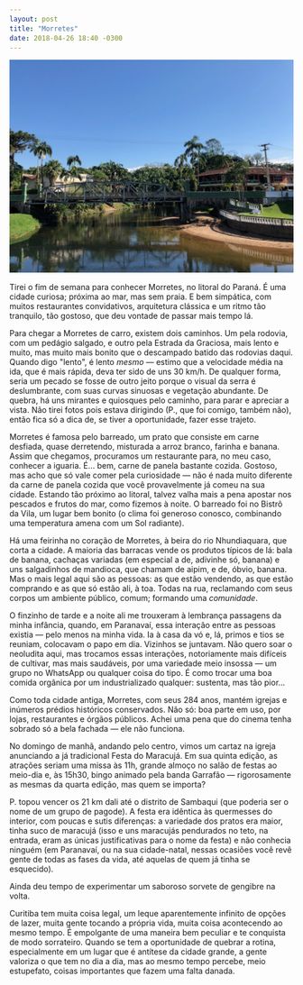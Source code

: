 ```yaml
---
layout: post
title: "Morretes"
date: 2018-04-26 18:40 -0300
---
```

![Ponte sobre rio Nhundiaquara, com árvores ao fundo e céu azul.](/assets/2018/morretes.jpg)

Tirei o fim de semana para conhecer Morretes, no litoral do Paraná. É uma cidade curiosa; próxima ao mar, mas sem praia. E bem simpática, com muitos restaurantes convidativos, arquitetura clássica e um ritmo tão tranquilo, tão gostoso, que deu vontade de passar mais tempo lá.

Para chegar a Morretes de carro, existem dois caminhos. Um pela rodovia, com um pedágio salgado, e outro pela Estrada da Graciosa, mais lento e muito, mas muito mais bonito que o descampado batido das rodovias daqui. Quando digo "lento", é lento _mesmo_ — estimo que a velocidade média na ida, que é mais rápida, deva ter sido de uns 30 km/h. De qualquer forma, seria um pecado se fosse de outro jeito porque o visual da serra é deslumbrante, com suas curvas sinuosas e vegetação abundante. De quebra, há uns mirantes e quiosques pelo caminho, para parar e apreciar a vista. Não tirei fotos pois estava dirigindo (P., que foi comigo, também não), então fica só a dica de, se tiver a oportunidade, fazer esse trajeto.

Morretes é famosa pelo barreado, um prato que consiste em carne desfiada, quase derretendo, misturada a arroz branco, farinha e banana. Assim que chegamos, procuramos um restaurante para, no meu caso, conhecer a iguaria. É… bem, carne de panela bastante cozida. Gostoso, mas acho que só vale comer pela curiosidade — não é nada muito diferente da carne de panela cozida que você provavelmente já comeu na sua cidade. Estando tão próximo ao litoral, talvez valha mais a pena apostar nos pescados e frutos do mar, como fizemos à noite. O barreado foi no Bistrô da Vila, um lugar bem bonito (o clima foi generoso conosco, combinando uma temperatura amena com um Sol radiante).

Há uma feirinha no coração de Morretes, à beira do rio Nhundiaquara, que corta a cidade. A maioria das barracas vende os produtos típicos de lá: bala de banana, cachaças variadas (em especial a de, adivinhe só, banana) e uns salgadinhos de mandioca, que chamam de aipim, e de, óbvio, banana. Mas o mais legal aqui são as pessoas: as que estão vendendo, as que estão comprando e as que só estão ali, à toa. Todas na rua, reclamando com seus corpos um ambiente público, comum; formando uma _comunidade_.

O finzinho de tarde e a noite ali me trouxeram à lembrança passagens da minha infância, quando, em Paranavaí, essa interação entre as pessoas existia — pelo menos na minha vida. Ia à casa da vó e, lá, primos e tios se reuniam, colocavam o papo em dia. Vizinhos se juntavam. Não quero soar o neoludita aqui, mas trocamos essas interações, notoriamente mais difíceis de cultivar, mas mais saudáveis, por uma variedade meio insossa — um grupo no WhatsApp ou qualquer coisa do tipo. É como trocar uma boa comida orgânica por um industrializado qualquer: sustenta, mas tão pior…

Como toda cidade antiga, Morretes, com seus 284 anos, mantém igrejas e inúmeros prédios históricos conservados. Não só: boa parte em uso, por lojas, restaurantes e órgãos públicos. Achei uma pena que do cinema tenha sobrado só a bela fachada — ele não funciona.

No domingo de manhã, andando pelo centro, vimos um cartaz na igreja anunciando a já tradicional Festa do Maracujá. Em sua quinta edição, as atrações seriam uma missa às 11h, grande almoço no salão de festas ao meio-dia e, às 15h30, bingo animado pela banda Garrafão — rigorosamente as mesmas da quarta edição, mas quem se importa?

P. topou vencer os 21 km dali até o distrito de Sambaqui (que poderia ser o nome de um grupo de pagode). A festa era idêntica às quermesses do interior, com poucas e sutis diferenças: a variedade dos pratos era maior, tinha suco de maracujá (isso e uns maracujás pendurados no teto, na entrada, eram as únicas justificativas para o nome da festa) e não conhecia ninguém (em Paranavaí, ou na sua cidade-natal, nessas ocasiões você revê gente de todas as fases da vida, até aquelas de quem já tinha se esquecido).

Ainda deu tempo de experimentar um saboroso sorvete de gengibre na volta.

Curitiba tem muita coisa legal, um leque aparentemente infinito de opções de lazer, muita gente tocando a própria vida, muita coisa acontecendo ao mesmo tempo. É empolgante de uma maneira bem peculiar e te conquista de modo sorrateiro. Quando se tem a oportunidade de quebrar a rotina, especialmente em um lugar que é antítese da cidade grande, a gente valoriza o que tem no dia a dia, mas ao mesmo tempo percebe, meio estupefato, coisas importantes que fazem uma falta danada.
